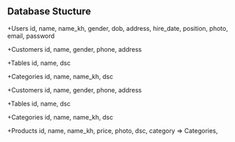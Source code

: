 ## Database Stucture
+Users
	id,
	name,
	name_kh,
	gender,
	dob,
	address,
	hire_date,
	position,
	photo,
	email,
	password

+Customers
	id,
	name,
	gender,
	phone,
	address

+Tables
	id,
	name,
	dsc

+Categories
	id,
	name,
	name_kh,
	dsc

+Customers
	id,
	name,
	gender,
	phone,
	address

+Tables
	id,
	name,
	dsc

+Categories
	id,
	name,
	name_kh,
	dsc

+Products
	id,
	name,
	name_kh,
	price,
	photo,
	dsc,
	category => Categories,